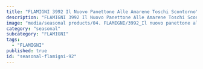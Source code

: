 ```yaml
---
title: "FLAMIGNI 3992 Il Nuovo Panettone Alle Amarene Toschi Scontorno"
description: "FLAMIGNI 3992 Il Nuovo Panettone Alle Amarene Toschi Scontorno"
image: "media/seasonal products/04. FLAMIGNI/3992_Il nuovo panettone alle amarene Toschi_scontorno.jpg"
category: "seasonal"
subcategory: "FLAMIGNI"
tags:
  - "FLAMIGNI"
published: true
id: "seasonal-flamigni-92"
---
```

